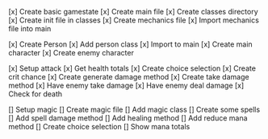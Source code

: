 [x] Create basic gamestate
    [x] Create main file
    [x] Create classes directory
    [x] Create init file in classes
    [x] Create mechanics file
    [x] Import mechanics file into main
    
[x] Create Person
    [x] Add person class 
    [x] Import to main
    [x] Create main character
    [x] Create enemy character
    
[x] Setup attack
    [x] Get health totals
    [x] Create choice selection
    [x] Create crit chance
    [x] Create generate damage method
    [x] Create take damage method
    [x] Have enemy take damage
    [x] Have enemy deal damage
    [x] Check for death
    
[] Setup magic
    [] Create magic file
    [] Add magic class
    [] Create some spells
    [] Add spell damage method
    [] Add healing method
    [] Add reduce mana method
    [] Create choice selection
    [] Show mana totals
    